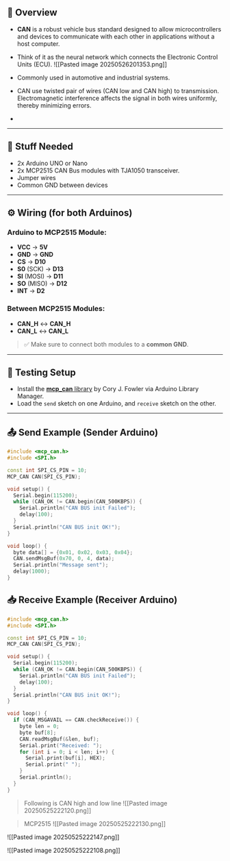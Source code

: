 ## 📘 Overview
- **CAN** is a robust vehicle bus standard designed to allow microcontrollers and devices to communicate with each other in applications without a host computer.
- Think of it as the neural network which connects the Electronic Control Units (ECU).
![[Pasted image 20250526201353.png]]

- Commonly used in automotive and industrial systems.
- CAN use twisted pair of wires (CAN low and CAN high) to transmission. Electromagnetic interference affects the signal in both wires uniformly, thereby minimizing errors.
- 
---

## 🧰 Stuff Needed
- 2x Arduino UNO or Nano
- 2x MCP2515 CAN Bus modules with TJA1050 transceiver.
- Jumper wires
- Common GND between devices

---

## ⚙️ Wiring (for both Arduinos)
### Arduino to MCP2515 Module:
- **VCC** → **5V**  
- **GND** → **GND**  
- **CS** → **D10**  
- **S0** (SCK) → **D13**  
- **SI** (MOSI) → **D11**  
- **SO** (MISO) → **D12**  
- **INT** → **D2**

### Between MCP2515 Modules:
- **CAN_H** ↔ **CAN_H**
- **CAN_L** ↔ **CAN_L**

> ✅ Make sure to connect both modules to a **common GND**.

---

## 🧪 Testing Setup
- Install the [**mcp_can** library](https://github.com/coryjfowler/MCP_CAN_lib) by Cory J. Fowler via Arduino Library Manager.
- Load the `send` sketch on one Arduino, and `receive` sketch on the other.

---

## 📤 Send Example (Sender Arduino)
```cpp
#include <mcp_can.h>
#include <SPI.h>

const int SPI_CS_PIN = 10;
MCP_CAN CAN(SPI_CS_PIN);

void setup() {
  Serial.begin(115200);
  while (CAN_OK != CAN.begin(CAN_500KBPS)) {
    Serial.println("CAN BUS init Failed");
    delay(100);
  }
  Serial.println("CAN BUS init OK!");
}

void loop() {
  byte data[] = {0x01, 0x02, 0x03, 0x04};
  CAN.sendMsgBuf(0x70, 0, 4, data);
  Serial.println("Message sent");
  delay(1000);
}
```

## 📥 Receive Example (Receiver Arduino)

```cpp
#include <mcp_can.h>
#include <SPI.h>

const int SPI_CS_PIN = 10;
MCP_CAN CAN(SPI_CS_PIN);

void setup() {
  Serial.begin(115200);
  while (CAN_OK != CAN.begin(CAN_500KBPS)) {
    Serial.println("CAN BUS init Failed");
    delay(100);
  }
  Serial.println("CAN BUS init OK!");
}

void loop() {
  if (CAN_MSGAVAIL == CAN.checkReceive()) {
    byte len = 0;
    byte buf[8];
    CAN.readMsgBuf(&len, buf);
    Serial.print("Received: ");
    for (int i = 0; i < len; i++) {
      Serial.print(buf[i], HEX);
      Serial.print(" ");
    }
    Serial.println();
  }
}

```


>Following is CAN high and low line
![[Pasted image 20250525222120.png]]

>MCP2515
![[Pasted image 20250525222130.png]]

![[Pasted image 20250525222147.png]]

![[Pasted image 20250525222108.png]]